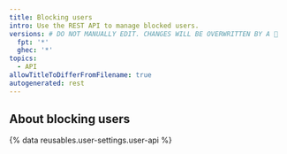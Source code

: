 ```yaml
---
title: Blocking users
intro: Use the REST API to manage blocked users.
versions: # DO NOT MANUALLY EDIT. CHANGES WILL BE OVERWRITTEN BY A 🤖
  fpt: '*'
  ghec: '*'
topics:
  - API
allowTitleToDifferFromFilename: true
autogenerated: rest
---
```


## About blocking users

{% data reusables.user-settings.user-api %}

<!-- Content after this section is automatically generated -->
